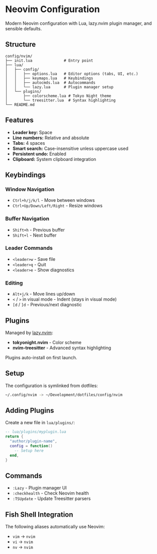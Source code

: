 # Neovim Configuration

Modern Neovim configuration with Lua, lazy.nvim plugin manager, and sensible defaults.

## Structure

```
config/nvim/
├── init.lua              # Entry point
├── lua/
│   ├── config/
│   │   ├── options.lua   # Editor options (tabs, UI, etc.)
│   │   ├── keymaps.lua   # Keybindings
│   │   ├── autocmds.lua  # Autocommands
│   │   └── lazy.lua      # Plugin manager setup
│   └── plugins/
│       ├── colorscheme.lua # Tokyo Night theme
│       └── treesitter.lua  # Syntax highlighting
└── README.md
```

## Features

- **Leader key:** Space
- **Line numbers:** Relative and absolute
- **Tabs:** 4 spaces
- **Smart search:** Case-insensitive unless uppercase used
- **Persistent undo:** Enabled
- **Clipboard:** System clipboard integration

## Keybindings

### Window Navigation
- `Ctrl+h/j/k/l` - Move between windows
- `Ctrl+Up/Down/Left/Right` - Resize windows

### Buffer Navigation
- `Shift+h` - Previous buffer
- `Shift+l` - Next buffer

### Leader Commands
- `<leader>w` - Save file
- `<leader>q` - Quit
- `<leader>e` - Show diagnostics

### Editing
- `Alt+j/k` - Move lines up/down
- `<` / `>` in visual mode - Indent (stays in visual mode)
- `[d` / `]d` - Previous/next diagnostic

## Plugins

Managed by [lazy.nvim](https://github.com/folke/lazy.nvim):

- **tokyonight.nvim** - Color scheme
- **nvim-treesitter** - Advanced syntax highlighting

Plugins auto-install on first launch.

## Setup

The configuration is symlinked from dotfiles:
```bash
~/.config/nvim -> ~/Development/dotfiles/config/nvim
```

## Adding Plugins

Create a new file in `lua/plugins/`:

```lua
-- lua/plugins/myplugin.lua
return {
  "author/plugin-name",
  config = function()
    -- Setup here
  end,
}
```

## Commands

- `:Lazy` - Plugin manager UI
- `:checkhealth` - Check Neovim health
- `:TSUpdate` - Update Treesitter parsers

## Fish Shell Integration

The following aliases automatically use Neovim:
- `vim` → `nvim`
- `vi` → `nvim`
- `nv` → `nvim`
